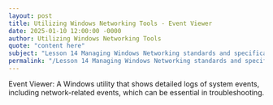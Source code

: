 ```yaml
---
layout: post
title: Utilizing Windows Networking Tools - Event Viewer
date: 2025-01-10 12:00:00 -0000
author: Utilizing Windows Networking Tools
quote: "content here"
subject: "Lesson 14 Managing Windows Networking standards and specifications"
permalink: "/Lesson 14 Managing Windows Networking standards and specifications/Utilizing Windows Networking Tools/Utilizing Windows Networking Tools - Event Viewer"
---
```


Event Viewer: A Windows utility that shows detailed logs of system events, including network-related events, which can be essential in troubleshooting.
